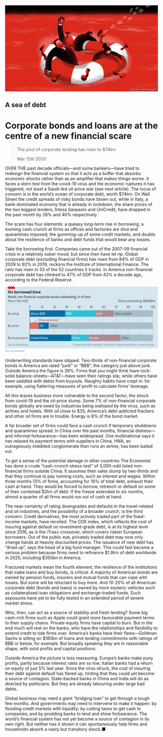 ![](./images/20200314_FND001.jpg)

## A sea of debt

# Corporate bonds and loans are at the centre of a new financial scare

> The pool of corporate lending has risen to $74trn

> Mar 12th 2020

OVER THE past decade officials—and some bankers—have tried to redesign the financial system so that it acts as a buffer that absorbs economic shocks rather than as an amplifier that makes things worse. It faces a stern test from the covid-19 virus and the economic ruptures it has triggered, not least a Saudi-led oil-price war (see next article). The locus of concern is in the world’s ocean of corporate debt, worth $74trn. On Wall Street the credit spreads of risky bonds have blown out, while in Italy, a bank-dominated economy that is already in lockdown, the share prices of the two biggest lenders, Intesa Sanpaolo and UniCredit, have dropped in the past month by 28% and 40% respectively.

The scare has four elements: a queasy long-term rise in borrowing; a looming cash crunch at firms as offices and factories are shut and quarantines imposed; the gumming-up of some credit markets; and doubts about the resilience of banks and debt funds that would bear any losses.

Take the borrowing first. Companies came out of the 2007-09 financial crisis in a relatively sober mood, but since then have let rip. Global corporate debt (excluding financial firms) has risen from 84% of GDP in 2009 to 92% in 2019, reckons the Institute of International Finance. The ratio has risen in 33 of the 52 countries it tracks. In America non-financial corporate debt has climbed to 47% of GDP from 43% a decade ago, according to the Federal Reserve.

![](./images/20200314_FNC694_0.png)

Underwriting standards have slipped. Two-thirds of non-financial corporate bonds in America are rated “junk” or “BBB”, the category just above junk. Outside America the figure is 39%. Firms that you might think have rock-solid balance-sheets—AT&T—have seen their ratings slip, while others have been saddled with debts from buyouts. Naughty habits have crept in: for example, using flattering measures of profit to calculate firms’ leverage.

All this leaves business more vulnerable to the second factor, the shock from covid-19 and the oil-price slump. Some 7% of non-financial corporate bonds globally are owed by industries being walloped by the virus, such as airlines and hotels. With oil close to $35, America’s debt-addicted frackers and other oil firms are in trouble. Energy is 8% of the bond market.

A far broader set of firms could face a cash crunch if temporary shutdowns and quarantines spread. In China over the past months, financial distress—and informal forbearance—has been widespread. One multinational says it has relaxed its payment terms with suppliers in China. HNA, an outrageously indebted conglomerate than runs an airline, has been bailed out.

To get a sense of the potential damage in other countries The Economist has done a crude “cash-crunch stress-test” of 3,000-odd listed non-financial firms outside China. It assumes their sales slump by two-thirds and that they continue to pay running costs, such as interest and wages. Within three months 13% of firms, accounting for 16% of total debt, exhaust their cash at hand. They would be forced to borrow, retrench or default on some of their combined $2trn of debt. If the freeze extended to six months, almost a quarter of all firms would run out of cash at hand.

The near-certainty of rating downgrades and defaults in the travel-related and oil industries, and the possibility of a broader crunch, is the third concern. Credit derivatives, the most actively traded part of the fixed-income markets, have recoiled. The CDX index, which reflects the cost of insuring against default on investment-grade debt, is at its highest level since 2016, as is the iTraxx crossover, which covers riskier European borrowers. Out of the public eye, privately traded debt may now only change hands at heavily discounted prices. The issuance of new debt has “dried up”, says the head of a big fund manager. This could fast become a serious problem because firms need to refinance $1.9trn of debt worldwide in 2020, including $350bn in America.

Fractured markets mean the fourth element, the resilience of the institutions that make loans and buy bonds, is critical. A majority of American bonds are owned by pension funds, insurers and mutual funds that can cope with losses. But some will be reluctant to buy more. And 10-20% of all American corporate debt (bonds and loans) is owned by more esoteric vehicles such as collateralised-loan obligations and exchange-traded funds. Such exposures have yet to be fully tested in an extended period of severe market stress.

Who, then, can act as a source of stability and fresh lending? Some big cash-rich firms such as Apple could grant more favourable payment terms to their supply chains. Private-equity firms have capital to burn. But in the end much will rest on the banks, who have the relationships and flexibility to extend credit to tide firms over. America’s banks have their flaws—Goldman Sachs is sitting on $180bn of loans and lending commitments with ratings of BBB or below, for example. But broadly speaking they are in reasonable shape, with solid profits and capital positions.

Outside America the picture is less reassuring. Europe’s banks make puny profits, partly because interest rates are so low; Italian banks had a return on equity of just 5% last year. Since the virus struck, the cost of insuring their debt against default has flared up, hinting that they could yet become a source of contagion. State-backed banks in China and India will do as directed by politicians. But they are already labouring under large bad debts.

Global business may need a giant “bridging loan” to get through a tough few months. And governments may need to intervene to make it happen: by flooding credit markets with liquidity; by cutting taxes to get cash to companies; and by prodding banks to lend and show forbearance. The world’s financial system has not yet become a source of contagion in its own right. But neither has it shown it can spontaneously help firms and households absorb a nasty but transitory shock.■